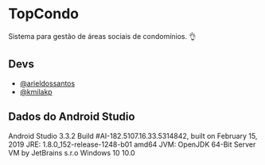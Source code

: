 # TopCondo
Sistema para gestão de áreas sociais de condomínios. 👌

## Devs
* [@arieldossantos](https://github.com/arieldossantos)
* [@kmilakp](https://github.com/Kmilakp)

## Dados do Android Studio
Android Studio 3.3.2
Build #AI-182.5107.16.33.5314842, built on February 15, 2019
JRE: 1.8.0_152-release-1248-b01 amd64
JVM: OpenJDK 64-Bit Server VM by JetBrains s.r.o
Windows 10 10.0
